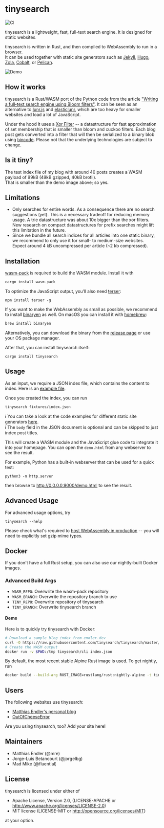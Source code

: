 # tinysearch

![CI](https://github.com/mre/tinysearch/workflows/CI/badge.svg)

tinysearch is a lightweight, fast, full-text search engine. It is designed for static websites.

tinysearch is written in Rust, and then compiled to WebAssembly to run in a browser.  
It can be used together with static site generators such as [Jekyll](https://jekyllrb.com/),
[Hugo](https://gohugo.io/), [Zola](https://www.getzola.org/),
[Cobalt](https://github.com/cobalt-org/cobalt.rs), or [Pelican](https://getpelican.com).

![Demo](tinysearch.gif)

## How it works

tinysearch is a Rust/WASM port of the Python code from the article ["Writing a full-text
search engine using Bloom filters"](https://www.stavros.io/posts/bloom-filter-search-engine/).
It can be seen as an alternative to [lunr.js](https://lunrjs.com/) and
[elasticlunr](http://elasticlunr.com/), which are too heavy for smaller websites and
load a lot of JavaScript.  

Under the hood it uses a [Xor Filter](https://arxiv.org/abs/1912.08258) -- a
datastructure for fast approximation of set membership that is smaller than
bloom and cuckoo filters.  Each blog post gets converted into a filter that will
then be serialized to a binary blob using
[bincode](https://github.com/bincode-org/bincode).  Please not that the
underlying technologies are subject to change.

## Is it tiny?

The test index file of my blog with around 40 posts creates a WASM payload of 99kB (49kB gzipped, 40kB brotli).  
That is smaller than the demo image above; so yes.

## Limitations

- Only searches for entire words. As a consequence there are no search
  suggestions (yet).  This is a necessary tradeoff for reducing memory usage. A
  trie datastructure was about 10x bigger than the xor filters.  New research on
  compact datastructures for prefix searches might lift this limitation in the
  future.
- Since we bundle all search indices for all articles into one static binary, we
  recommend to only use it for small- to medium-size websites. Expect around 4 kB
  uncompressed per article (~2 kb compressed).

## Installation

[wasm-pack](https://rustwasm.github.io/wasm-pack/) is required to build the WASM
module. Install it with

```sh
cargo install wasm-pack
```

To optimize the JavaScript output, you'll also need
[terser](https://github.com/terser/terser):

```
npm install terser -g
```

If you want to make the WebAssembly as small as possible, we recommend to
install [binaryen](https://github.com/WebAssembly/binaryen) as well. On macOS
you can install it with [homebrew](https://brew.sh/):

```sh
brew install binaryen
```

Alternatively, you can download the binary from the [release
page](https://github.com/WebAssembly/binaryen/releases) or use your OS package
manager.

After that, you can install tinysearch itself:

```
cargo install tinysearch
```

## Usage

As an input, we require a JSON index file, which contains the content to index.
Here is an [example file](fixtures/index.json).

Once you created the index, you can run

```
tinysearch fixtures/index.json
```

ℹ️ You can take a look at the code examples for different static site generators [here](https://github.com/mre/tinysearch/tree/master/howto).  
ℹ️ The `body` field in the JSON document is optional and can be skipped to just index post titles.

This will create a WASM module and the JavaScript glue code to integrate it into
your homepage. You can open the `demo.html` from any webserver to see the
result.

For example, Python has a built-in webserver that can be used for a quick test:

```
python3 -m http.server 
```

then browse to http://0.0.0.0:8000/demo.html to see the result.

## Advanced Usage

For advanced usage options, try

```
tinysearch --help
```

Please check what's required to [host WebAssembly in production](https://rustwasm.github.io/book/reference/deploying-to-production.html) -- you will need to explicitly set gzip mime types.

## Docker

If you don't have a full Rust setup, you can also use our nightly-built Docker images.

### Advanced Build Args

 - `WASM_REPO`: Overwrite the wasm-pack repository
 - `WASM_BRANCH`: Overwrite the repository branch to use
 - `TINY_REPO`: Overwrite repository of tinysearch
 - `TINY_BRANCH`: Overwrite tinysearch branch

#### Demo

Here is to quickly try tinysearch with Docker:

```sh
# Download a sample blog index from endler.dev
curl -O https://raw.githubusercontent.com/tinysearch/tinysearch/master/fixtures/index.json
# Create the WASM output
docker run -v $PWD:/tmp tinysearch/cli index.json
```

By default, the most recent stable Alpine Rust image is used. To get nightly, run

```sh
docker build --build-arg RUST_IMAGE=rustlang/rust:nightly-alpine -t tinysearch/cli:nightly .
```

## Users

The following websites use tinysearch:

* [Matthias Endler's personal blog](https://endler.dev/2019/tinysearch/)
* [OutOfCheeseError](https://out-of-cheese-error.netlify.app/)

Are you using tinysearch, too? Add your site here!

## Maintainers

* Matthias Endler (@mre)
* Jorge-Luis Betancourt (@jorgelbg)
* Mad Mike (@fluential)

## License

tinysearch is licensed under either of

* Apache License, Version 2.0, (LICENSE-APACHE or
  http://www.apache.org/licenses/LICENSE-2.0)
* MIT license (LICENSE-MIT or http://opensource.org/licenses/MIT)

at your option.


[wasm-pack]: https://github.com/rustwasm/wasm-pack
